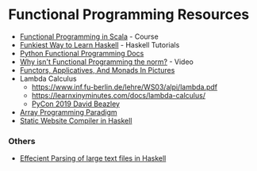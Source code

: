 # Functional Programming Resources
- [Functional Programming in Scala](https://www.coursera.org/specializations/scala) - Course
- [Funkiest Way to Learn Haskell](http://learnyouahaskell.com/) - Haskell Tutorials
- [Python Functional Programming Docs](https://docs.python.org/3/howto/functional.html)
- [Why isn't Functional Programming the norm?](https://www.youtube.com/watch?v=QyJZzq0v7Z4) - Video
- [Functors, Applicatives, And Monads In Pictures](http://adit.io/posts/2013-04-17-functors,_applicatives,_and_monads_in_pictures.html)
- Lambda Calculus
    - https://www.inf.fu-berlin.de/lehre/WS03/alpi/lambda.pdf
    - https://learnxinyminutes.com/docs/lambda-calculus/
    - [PyCon 2019 David Beazley](https://youtu.be/pkCLMl0e_0k)
- [Array Programming Paradigm](https://bobkonf.de/2019/hsu.html)
- [Static Website Compiler in Haskell](https://github.com/jaspervdj/Hakyll/)
### Others
- [Effecient Parsing of large text files in Haskell](https://hbtvl.wordpress.com/2015/11/19/efficient-parsing-of-large-text-files-part-1/)
